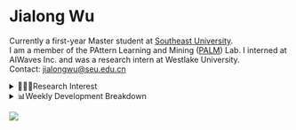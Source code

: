 #  Jialong Wu

Currently a first-year Master student at [Southeast University](https://www.seu.edu.cn/english/).<br>
I am a member of the PAttern Learning and Mining ([PALM](http://palm.seu.edu.cn/home.html)) Lab. I interned at AIWaves Inc. and was a research intern at Westlake University.<br>
Contact: jialongwu@seu.edu.cn
<details><summary>👨🏻‍💻Research Interest</summary>
My current research interests primarily encompass three aspects:

- Exploring the **synergies** between large-scale and small-scale models.
- Investigating the <strong>personalization and interactive</strong> abilities of LLMs.
- Utilizing  <strong>causal inference</strong>  to mitigate bias in conventional NLP tasks.

Recent works:
[Constituency Parsing using LLMs](https://arxiv.org/pdf/2310.19462.pdf), [Agents](https://arxiv.org/pdf/2309.07870.pdf)
</details>

<details><summary>📊Weekly Development Breakdown</summary>

<!--START_SECTION:waka-->

```txt
From: 31 December 2023 - To: 07 January 2024

Total Time: 4 hrs 38 mins

Python       3 hrs 9 mins    █████████████████░░░░░░░░   68.19 %
Other        22 mins         ██░░░░░░░░░░░░░░░░░░░░░░░   08.02 %
SSH Config   21 mins         ██░░░░░░░░░░░░░░░░░░░░░░░   07.59 %
Bash         20 mins         ██░░░░░░░░░░░░░░░░░░░░░░░   07.46 %
CSV          15 mins         █▒░░░░░░░░░░░░░░░░░░░░░░░   05.69 %
```

<!--END_SECTION:waka-->

[![wakatime](https://wakatime.com/badge/user/c6720b29-9431-4a60-bc9d-e1fb2b6bd65f.svg)](https://wakatime.com/@c6720b29-9431-4a60-bc9d-e1fb2b6bd65f)
</details>

![](https://komarev.com/ghpvc/?username=callanwu)
